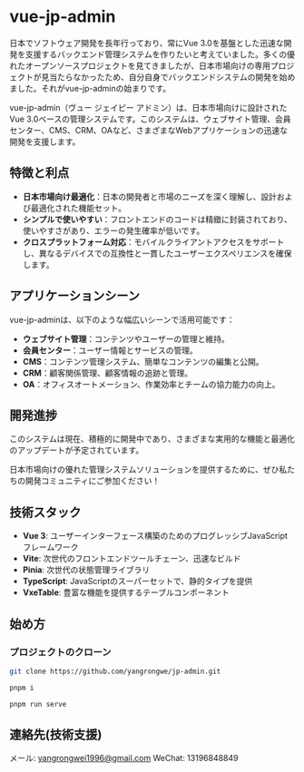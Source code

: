# vue-jp-admin

日本でソフトウェア開発を長年行っており、常にVue 3.0を基盤とした迅速な開発を支援するバックエンド管理システムを作りたいと考えていました。多くの優れたオープンソースプロジェクトを見てきましたが、日本市場向けの専用プロジェクトが見当たらなかったため、自分自身でバックエンドシステムの開発を始めました。それがvue-jp-adminの始まりです。

vue-jp-admin（ヴュー ジェイピー アドミン）は、日本市場向けに設計されたVue 3.0ベースの管理システムです。このシステムは、ウェブサイト管理、会員センター、CMS、CRM、OAなど、さまざまなWebアプリケーションの迅速な開発を支援します。

## 特徴と利点

- **日本市場向け最適化**：日本の開発者と市場のニーズを深く理解し、設計および最適化された機能セット。
- **シンプルで使いやすい**：フロントエンドのコードは精緻に封装されており、使いやすさがあり、エラーの発生確率が低いです。
- **クロスプラットフォーム対応**：モバイルクライアントアクセスをサポートし、異なるデバイスでの互換性と一貫したユーザーエクスペリエンスを確保します。

## アプリケーションシーン

vue-jp-adminは、以下のような幅広いシーンで活用可能です：

- **ウェブサイト管理**：コンテンツやユーザーの管理と維持。
- **会員センター**：ユーザー情報とサービスの管理。
- **CMS**：コンテンツ管理システム、簡単なコンテンツの編集と公開。
- **CRM**：顧客関係管理、顧客情報の追跡と管理。
- **OA**：オフィスオートメーション、作業効率とチームの協力能力の向上。

## 開発進捗

このシステムは現在、積極的に開発中であり、さまざまな実用的な機能と最適化のアップデートが予定されています。

日本市場向けの優れた管理システムソリューションを提供するために、ぜひ私たちの開発コミュニティにご参加ください！

## 技術スタック

- **Vue 3**: ユーザーインターフェース構築のためのプログレッシブJavaScriptフレームワーク
- **Vite**: 次世代のフロントエンドツールチェーン、迅速なビルド
- **Pinia**: 次世代の状態管理ライブラリ
- **TypeScript**: JavaScriptのスーパーセットで、静的タイプを提供
- **VxeTable**: 豊富な機能を提供するテーブルコンポーネント

## 始め方

### プロジェクトのクローン

```bash
git clone https://github.com/yangrongwe/jp-admin.git

pnpm i

pnpm run serve
```

## 連絡先(技術支援)

メール: yangrongwei1996@gmail.com
WeChat: 13196848849
